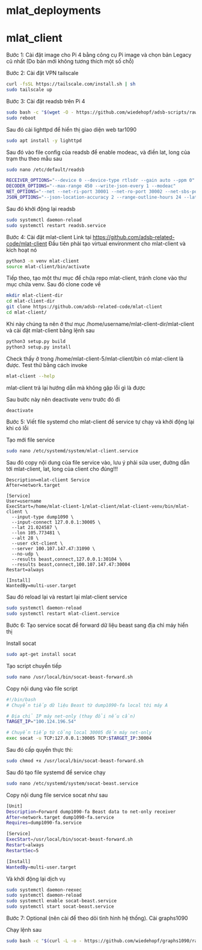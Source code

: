 # mlat_deployments
# mlat_client 
Bước 1: Cài đặt image cho Pi 4 bằng công cụ Pi image và chọn bản Legacy cũ nhất (Do bản mới không tương thích một số chỗ)

Bước 2: Cài đặt VPN tailscale
```bash
curl -fsSL https://tailscale.com/install.sh | sh
sudo tailscale up
```
Bước 3: Cài đặt readsb trên Pi 4
```bash
sudo bash -c "$(wget -O - https://github.com/wiedehopf/adsb-scripts/raw/master/readsb-install.sh)"
sudo reboot
```
Sau đó cài lighttpd để hiển thị giao diện web tar1090
```bash
sudo apt install -y lighttpd
```
Sau đó vào file config của readsb để enable modeac, và điền lat, long của trạm thu theo mẫu sau

```bash
sudo nano /etc/default/readsb
```

```bash
RECEIVER_OPTIONS="--device 0 --device-type rtlsdr --gain auto --ppm 0"
DECODER_OPTIONS="--max-range 450 --write-json-every 1 --modeac"
NET_OPTIONS="--net --net-ri-port 30001 --net-ro-port 30002 --net-sbs-port 30003 --net-bi-port 30004,30104 --net-bo-port 30005"
JSON_OPTIONS="--json-location-accuracy 2 --range-outline-hours 24 --lat 21.024587 --lon 105.773481"
```
Sau đó khởi động lại readsb 
```bash
sudo systemctl daemon-reload
sudo systemctl restart readsb.service
```
Bước 4: Cài đặt mlat-client
Link tại https://github.com/adsb-related-code/mlat-client
Đầu tiên phải tạo virtual environment cho mlat-client và kích hoạt nó
```bash
python3 -m venv mlat-client
source mlat-client/bin/activate
```
Tiếp theo, tạo một thư mục để chứa repo mlat-client, tránh clone vào thư mục chứa venv. Sau đó clone code về
```bash
mkdir mlat-client-dir
cd mlat-client-dir
git clone https://github.com/adsb-related-code/mlat-client
cd mlat-client/
```
Khi này chúng ta nên ở thư mục /home/username/mlat-client-dir/mlat-client và cài đặt mlat-client bằng lệnh sau
```bash
python3 setup.py build
python3 setup.py install
```
Check thấy ở trong /home/mlat-client-5/mlat-client/bin có mlat-client là được. Test thử bằng cách invoke 
```bash
mlat-client --help
```
mlat-client trả lại hướng dẫn mà không gặp lỗi gì là được

Sau bước này nên deactivate venv trước đó đi 
```bash
deactivate
```


Bước 5: Viết file systemd cho mlat-client để service tự chạy và khởi động lại khi có lỗi

Tạo mới file service
```bash
sudo nano /etc/systemd/system/mlat-client.service
```
Sau đó copy nội dung của file service vào, lưu ý phải sửa user, đường dẫn tới mlat-client, lat, long của client cho đúng!!!
```bash[Unit]
Description=mlat-client Service
After=network.target

[Service]
User=username
ExecStart=/home/mlat-client-1/mlat-client/mlat-client-venv/bin/mlat-client \
  --input-type dump1090 \
  --input-connect 127.0.0.1:30005 \
  --lat 21.024587 \
  --lon 105.773481 \
  --alt 28 \
  --user ckt-client \
  --server 100.107.147.47:31090 \
  --no-udp \
  --results beast,connect,127.0.0.1:30104 \
  --results beast,connect,100.107.147.47:30004
Restart=always

[Install]
WantedBy=multi-user.target
```
Sau đó reload lại và restart lại mlat-client service
```bash
sudo systemctl daemon-reload
sudo systemctl restart mlat-client.service
```
Bước 6: Tạo service socat để forward dữ liệu beast sang địa chỉ máy hiển thị

Install socat
```bash
sudo apt-get install socat
```
Tạo script chuyển tiếp
```bash
sudo nano /usr/local/bin/socat-beast-forward.sh
```
Copy nội dung vào file script
```bash
#!/bin/bash
# Chuyển tiếp dữ liệu Beast từ dump1090-fa local tới máy A

# Địa chỉ IP máy net-only (thay đổi nếu cần)
TARGET_IP="100.124.196.54"

# Chuyển tiếp từ cổng local 30005 đến máy net-only
exec socat -u TCP:127.0.0.1:30005 TCP:$TARGET_IP:30004
```

Sau đó cấp quyền thực thi:
```bash
sudo chmod +x /usr/local/bin/socat-beast-forward.sh
```
Sau đó tạo file systemd để service chạy
```bash
sudo nano /etc/systemd/system/socat-beast.service
```
Copy nội dung file service socat như sau
```bash
[Unit]
Description=Forward dump1090-fa Beast data to net-only receiver
After=network.target dump1090-fa.service
Requires=dump1090-fa.service

[Service]
ExecStart=/usr/local/bin/socat-beast-forward.sh
Restart=always
RestartSec=5

[Install]
WantedBy=multi-user.target
```
Và khởi động lại dịch vụ
```bash
sudo systemctl daemon-reexec
sudo systemctl daemon-reload
sudo systemctl enable socat-beast.service
sudo systemctl start socat-beast.service
```
Bước 7: Optional (nên cài để theo dõi tình hình hệ thống). Cài graphs1090

Chạy lệnh sau
```bash
sudo bash -c "$(curl -L -o - https://github.com/wiedehopf/graphs1090/raw/master/install.sh)"
```

